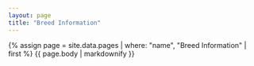 ```yaml
---
layout: page
title: "Breed Information"
---
```


{% assign page = site.data.pages | where: "name", "Breed Information" | first %}
{{ page.body | markdownify }}
